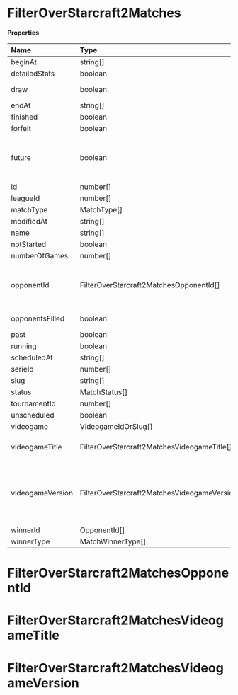# FilterOverStarcraft2Matches

**Properties**

| Name             | Type                                          | Required | Description                                                                                                                                                                                                               |
| :--------------- | :-------------------------------------------- | :------- | :------------------------------------------------------------------------------------------------------------------------------------------------------------------------------------------------------------------------ |
| beginAt          | string[]                                      | ❌       |                                                                                                                                                                                                                           |
| detailedStats    | boolean                                       | ❌       | Whether the match offers full stats                                                                                                                                                                                       |
| draw             | boolean                                       | ❌       | Whether result of the match is a draw                                                                                                                                                                                     |
| endAt            | string[]                                      | ❌       |                                                                                                                                                                                                                           |
| finished         | boolean                                       | ❌       |                                                                                                                                                                                                                           |
| forfeit          | boolean                                       | ❌       | Whether match was forfeited                                                                                                                                                                                               |
| future           | boolean                                       | ❌       | `true` for future matches only, `false` for past matches only. <br/>Filtering is done on the `begin_at` value, so matches with `running` status will not appear if `true`.                                                |
| id               | number[]                                      | ❌       |                                                                                                                                                                                                                           |
| leagueId         | number[]                                      | ❌       |                                                                                                                                                                                                                           |
| matchType        | MatchType[]                                   | ❌       |                                                                                                                                                                                                                           |
| modifiedAt       | string[]                                      | ❌       |                                                                                                                                                                                                                           |
| name             | string[]                                      | ❌       |                                                                                                                                                                                                                           |
| notStarted       | boolean                                       | ❌       |                                                                                                                                                                                                                           |
| numberOfGames    | number[]                                      | ❌       |                                                                                                                                                                                                                           |
| opponentId       | FilterOverStarcraft2MatchesOpponentId[]       | ❌       | A Team or a Player (id or slug). You can use`filter[winner_type]=Team` or `filter[winner_type]=Player` to focus on teams or players.                                                                                      |
| opponentsFilled  | boolean                                       | ❌       | Whether a match has opponents filled i.e. opponents are not TBD.                                                                                                                                                          |
| past             | boolean                                       | ❌       |                                                                                                                                                                                                                           |
| running          | boolean                                       | ❌       |                                                                                                                                                                                                                           |
| scheduledAt      | string[]                                      | ❌       |                                                                                                                                                                                                                           |
| serieId          | number[]                                      | ❌       |                                                                                                                                                                                                                           |
| slug             | string[]                                      | ❌       |                                                                                                                                                                                                                           |
| status           | MatchStatus[]                                 | ❌       |                                                                                                                                                                                                                           |
| tournamentId     | number[]                                      | ❌       |                                                                                                                                                                                                                           |
| unscheduled      | boolean                                       | ❌       |                                                                                                                                                                                                                           |
| videogame        | VideogameIdOrSlug[]                           | ❌       |                                                                                                                                                                                                                           |
| videogameTitle   | FilterOverStarcraft2MatchesVideogameTitle[]   | ❌       | A videogame title id or slug. <br/>Only for `/csgo/*`, `/codmw/*`, `/fifa/*` and `/ow/*` endpoints <br/>                                                                                                                  |
| videogameVersion | FilterOverStarcraft2MatchesVideogameVersion[] | ❌       | Filter by the names of videogame versions, all versions using `filter[videogame_version]=all`, or by the latest version using `filter[videogame_version]=latest` <br/>Only for `valorant/*` and `/lol/*` endpoints. <br/> |
| winnerId         | OpponentId[]                                  | ❌       |                                                                                                                                                                                                                           |
| winnerType       | MatchWinnerType[]                             | ❌       |                                                                                                                                                                                                                           |

# FilterOverStarcraft2MatchesOpponentId

# FilterOverStarcraft2MatchesVideogameTitle

# FilterOverStarcraft2MatchesVideogameVersion

<!-- This file was generated by liblab | https://liblab.com/ -->
